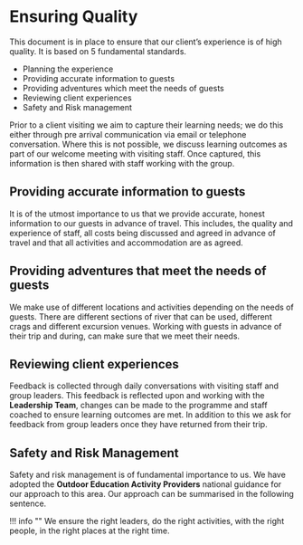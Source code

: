 # Ensuring Quality

This document is in place to ensure that our client’s experience is of high quality. It is based on 5 fundamental standards.

* Planning the experience
* Providing accurate information to guests
* Providing adventures which meet the needs of guests
* Reviewing client experiences
* Safety and Risk management

Prior to a client visiting we aim to capture their learning needs; we do this either through pre arrival communication via email or telephone conversation. Where this is not possible, we discuss learning outcomes as part of our welcome meeting with visiting staff. Once captured, this information is then shared with staff working with the group.

## Providing accurate information to guests

It is of the utmost importance to us that we provide accurate, honest information to our guests in advance of travel. This includes, the quality and experience of staff, all costs being discussed and agreed in advance of travel and that all activities and accommodation are as agreed. 

## Providing adventures that meet the needs of guests

We make use of different locations and activities depending on the needs of guests. There are different sections of river that can be used, different crags and different excursion venues. Working with guests in advance of their trip and during, can make sure that we meet their needs.

## Reviewing client experiences

Feedback is collected through daily conversations with visiting staff and group leaders. This feedback is reflected upon and working with the **Leadership Team**, changes can be made to the programme and staff coached to ensure learning outcomes are met. In addition to this we ask for feedback from group leaders once they have returned from their trip. 

## Safety and Risk Management

Safety and risk management is of fundamental importance to us. We have adopted the **Outdoor Education Activity Providers** national guidance for our approach to this area. Our approach can be summarised in the following sentence.

!!! info ""
    We ensure the right leaders, do the right activities, with the right people, in the right places at the right time.

